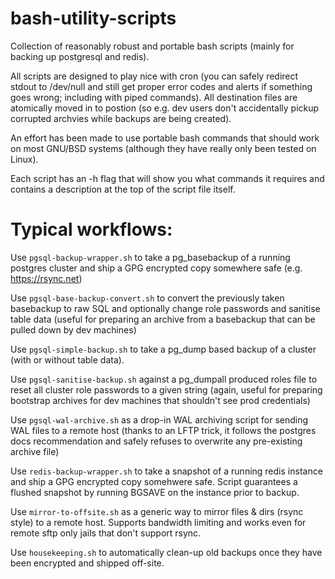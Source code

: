 # bash-utility-scripts
Collection of reasonably robust and portable bash scripts (mainly for backing up postgresql and redis).

All scripts are designed to play nice with cron (you can safely redirect stdout to /dev/null and still
get proper error codes and alerts if something goes wrong; including with piped commands). All destination
files are atomically moved in to postion (so e.g. dev users don't accidentally pickup corrupted archvies
while backups are being created).

An effort has been made to use portable bash commands that should work on most GNU/BSD systems (although
they have really only been tested on Linux).

Each script has an -h flag that will show you what commands it requires and contains a description at the top
of the script file itself.

# Typical workflows:
Use `pgsql-backup-wrapper.sh` to take a pg_basebackup of a running postgres cluster and ship a GPG encrypted
copy somewhere safe (e.g. https://rsync.net)

Use `pgsql-base-backup-convert.sh` to convert the previously taken basebackup to raw SQL and optionally change
role passwords and sanitise table data (useful for preparing an archive from a basebackup that can be pulled
down by dev machines)

Use `pgsql-simple-backup.sh` to take a pg_dump based backup of a cluster (with or without table data).

Use `pgsql-sanitise-backup.sh` against a pg_dumpall produced roles file to reset all cluster role passwords to
a given string (again, useful for preparing bootstrap archives for dev machines that shouldn't see prod
credentials)

Use `pgsql-wal-archive.sh` as a drop-in WAL archiving script for sending WAL files to a remote host (thanks to
an LFTP trick, it follows the postgres docs recommendation and safely refuses to overwrite any pre-existing
archive file)

Use `redis-backup-wrapper.sh` to take a snapshot of a running redis instance and ship a GPG encrypted copy
somehwere safe. Script guarantees a flushed snapshot by running BGSAVE on the instance prior to backup.

Use `mirror-to-offsite.sh` as a generic way to mirror files & dirs (rsync style) to a remote host. Supports
bandwidth limiting and works even for remote sftp only jails that don't support rsync.

Use `housekeeping.sh` to automatically clean-up old backups once they have been encrypted and shipped off-site.

